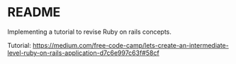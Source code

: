 # README
Implementing a tutorial to revise Ruby on rails concepts.

Tutorial:
https://medium.com/free-code-camp/lets-create-an-intermediate-level-ruby-on-rails-application-d7c6e997c63f#58cf
